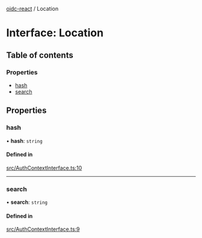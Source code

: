 [oidc-react](../README.md) / Location

# Interface: Location

## Table of contents

### Properties

- [hash](Location.md#hash)
- [search](Location.md#search)

## Properties

### hash

• **hash**: `string`

#### Defined in

[src/AuthContextInterface.ts:10](https://github.com/bjerkio/oidc-react/blob/main/src/AuthContextInterface.ts#L10)

___

### search

• **search**: `string`

#### Defined in

[src/AuthContextInterface.ts:9](https://github.com/bjerkio/oidc-react/blob/main/src/AuthContextInterface.ts#L9)
